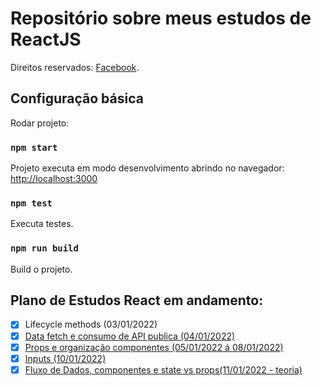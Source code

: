 # Repositório sobre meus estudos de ReactJS

Direitos reservados: [Facebook](https://github.com/facebook/create-react-app).

## Configuração básica

Rodar projeto:

### `npm start`

Projeto executa em modo desenvolvimento abrindo no navegador: [http://localhost:3000](http://localhost:3000)

### `npm test`

Executa testes.

### `npm run build`

Build o projeto.

## Plano de Estudos React em andamento:

- [x] Lifecycle methods (03/01/2022)
- [x] [Data fetch e consumo de API publica (04/01/2022)](/../../tree/01-Estudos-Data-Fetch)
- [x] [Props e organização componentes (05/01/2022 á 08/01/2022)](/../../tree/02-Estudo-Props-e-organização-de-componentes)
- [x] [Inputs (10/01/2022)](/../../tree/03-Trabalhando-com-Inputs)
- [x] [Fluxo de Dados, componentes e state vs props(11/01/2022 - teoria)](https://pt-br.reactjs.org/docs/state-and-lifecycle.html#the-data-flows-down)
